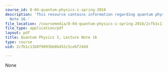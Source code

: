 ```yaml
---
course_id: 8-04-quantum-physics-i-spring-2016
description: 'This resource contains information regarding quantum physics: Lecture
  Note 16.'
file_location: /coursemedia/8-04-quantum-physics-i-spring-2016/2cfb1c11b0f9093bb8b452c5cebf24dd_MIT8_04S16_LecNotes16.pdf
file_type: application/pdf
layout: pdf
title: Quantum Physics I, Lecture Note 16
type: course
uid: 2cfb1c11b0f9093bb8b452c5cebf24dd

---
```

None